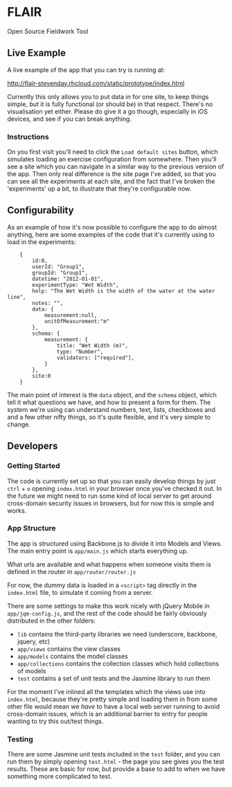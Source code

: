 FLAIR
=====

Open Source Fieldwork Tool

Live Example
------------
A live example of the app that you can try is running at:

http://flair-stevenday.rhcloud.com/static/prototype/index.html

Currently this only allows you to put data in for one site, to keep things simple, but it is fully functional (or should be) in that respect. There's no visualisation yet either. Please do give it a go though, especially in iOS devices, and see if you can break anything.

### Instructions
On you first visit you'll need to click the `Load default sites` button, which simulates loading an exercise configuration from somewhere. Then you'll see a site which you can navigate in a similar way to the previous version of the app. Then only real difference is the site page I've added, so that you can see all the experiments at each site, and the fact that I've broken the 'experiments' up a bit, to illustrate that they're configurable now.

Configurability
---------------
As an example of how it's now possible to configure the app to do almost anything, here are some examples of the code that it's currently using to load in the experiments:

		{
            id:0,
            userId: "Group1",
            groupId: "Group1",
            datetime: "2012-01-01",
            experimentType: "Wet Width",
            help: "The Wet Width is the width of the water at the water line",
            notes: "",
            data: {
                measurement:null,
                unitOfMeasurement:"m"
            },
            schema: {
                measurement: {
                    title: "Wet Width (m)",
                    type: "Number",
                    validators: ["required"],
                }
            },
            site:0
        }

The main point of interest is the `data` object, and the `schema` object, which tell it what questions we have, and how to present a form for them. The system we're using can understand numbers, text, lists, checkboxes and and a few other nifty things, so it's quite flexible, and it's very simple to change.

Developers
----------

### Getting Started
The code is currently set up so that you can easily develop things by just `ctrl` + `o` opening `index.html` in your browser once you've checked it out. In the future we might need to run some kind of local server to get around cross-domain security issues in browsers, but for now this is simple and works.

### App Structure
The app is structured using Backbone.js to divide it into Models and Views. The main entry point is `app/main.js` which starts everything up. 

What urls are available and what happens when someone visits them is defined in the router in `app/router/router.js`

For now, the dummy data is loaded in a `<script>` tag directly in the `index.html` file, to simulate it coming from a server.

There are some settings to make this work nicely with jQuery Mobile in `app/jqm-config.js`, and the rest of the code should be fairly obviously distributed in the other folders:
* `lib` contains the third-party libraries we need (underscore, backbone, jquery, etc)
* `app/views` contains the view classes
* `app/models` contains the model classes
* `app/collections` contains the collection classes which hold collections of models
* `test` contains a set of unit tests and the Jasmine library to run them

For the moment I've inlined all the templates which the views use into `index.html`, because they're pretty simple and loading them in from some other file would mean we _have_ to have a local web server running to avoid cross-domain issues, which is an additional barrier to entry for people wanting to try this out/test things.

### Testing
There are some Jasmine unit tests included in the `test` folder, and you can run them by simply opening `test.html` - the page you see gives you the test results. These are basic for now, but provide a base to add to when we have something more complicated to test.